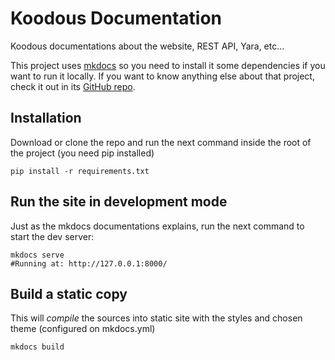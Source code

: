 # Koodous Documentation
Koodous documentations about the website, REST API, Yara, etc...

This project uses [mkdocs](http://www.mkdocs.org/) so you need to install it some dependencies if you 
want to run it locally. If you want to know anything else about that project, check it out in its [GitHub repo](https://github.com/mkdocs/mkdocs/).

## Installation
Download or clone the repo and run the next command inside the root of the project (you need pip installed)
```
pip install -r requirements.txt
```

## Run the site in development mode
Just as the mkdocs documentations explains, run the next command to start the dev server:

```
mkdocs serve
#Running at: http://127.0.0.1:8000/
```

## Build a static copy
This will *compile* the sources into static site with the styles and chosen theme (configured on mkdocs.yml)

```
mkdocs build
```
